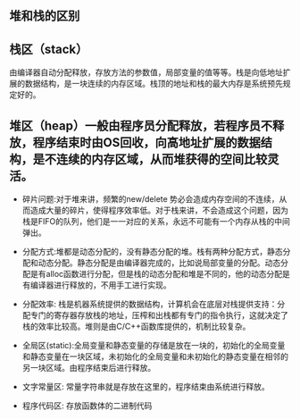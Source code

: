 ## 堆和栈的区别  
## 栈区（stack）
由编译器自动分配释放，存放方法的参数值，局部变量的值等等。栈是向低地址扩展的数据结构，是一块连续的内存区域。栈顶的地址和栈的最大内存是系统预先规定好的。
## 堆区（heap）一般由程序员分配释放，若程序员不释放，程序结束时由OS回收，向高地址扩展的数据结构，是不连续的内存区域，从而堆获得的空间比较灵活。

* 碎片问题:对于堆来讲，频繁的new/delete 势必会造成内存空间的不连续，从而造成大量的碎片，使得程序效率低。对于栈来讲，不会造成这个问题，因为栈是FIFO的队列，他们是一一对应的关系，永远不可能有一个内存从栈的中间弹出。

* 分配方式:堆都是动态分配的，没有静态分配的堆。栈有两种分配方式，静态分配和动态分配。静态分配是由编译器完成的，比如说局部变量的分配。动态分配是有alloc函数进行分配，但是栈的动态分配和堆是不同的，他的动态分配是有编译器进行释放的，不用手工进行实现。

* 分配效率: 栈是机器系统提供的数据结构，计算机会在底层对栈提供支持：分配专门的寄存器存放栈的地址，压榨和出栈都有专门的指令执行，这就决定了栈的效率比较高。堆则是由C/C++函数库提供的，机制比较复杂。

* 全局区(static):全局变量和静态变量的存储是放在一块的，初始化的全局变量和静态变量在一块区域，未初始化的全局变量和未初始化的静态变量在相邻的另一块区域。由程序结束后进行释放。
* 文字常量区: 常量字符串就是存放在这里的，程序结束由系统进行释放。
* 程序代码区: 存放函数体的二进制代码
